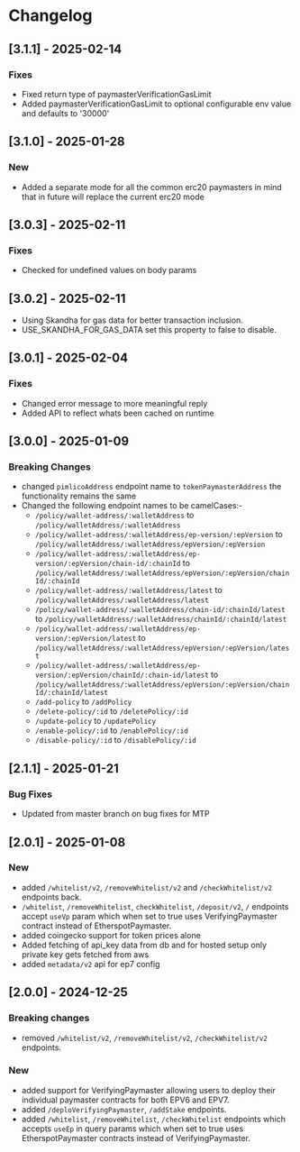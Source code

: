 # Changelog
## [3.1.1] - 2025-02-14
### Fixes
- Fixed return type of paymasterVerificationGasLimit
- Added paymasterVerificationGasLimit to optional configurable env value and defaults to '30000'

## [3.1.0] - 2025-01-28
### New
- Added a separate mode for all the common erc20 paymasters in mind that in future will replace the current erc20 mode

## [3.0.3] - 2025-02-11
### Fixes
- Checked for undefined values on body params

## [3.0.2] - 2025-02-11
- Using Skandha for gas data for better transaction inclusion.
- USE_SKANDHA_FOR_GAS_DATA set this property to false to disable.
## [3.0.1] - 2025-02-04
### Fixes
- Changed error message to more meaningful reply
- Added API to reflect whats been cached on runtime

## [3.0.0] - 2025-01-09
### Breaking Changes
- changed `pimlicoAddress` endpoint name to `tokenPaymasterAddress` the functionality remains the same
- Changed the following endpoint names to be camelCases:-
  - `/policy/wallet-address/:walletAddress` to `/policy/walletAddress/:walletAddress`
  - `/policy/wallet-address/:walletAddress/ep-version/:epVersion` to `/policy/walletAddress/:walletAddress/epVersion/:epVersion`
  - `/policy/wallet-address/:walletAddress/ep-version/:epVersion/chain-id/:chainId` to `/policy/walletAddress/:walletAddress/epVersion/:epVersion/chainId/:chainId`
  - `/policy/wallet-address/:walletAddress/latest` to `/policy/walletAddress/:walletAddress/latest`
  - `/policy/wallet-address/:walletAddress/chain-id/:chainId/latest` to `/policy/walletAddress/:walletAddress/chainId/:chainId/latest`
  - `/policy/wallet-address/:walletAddress/ep-version/:epVersion/latest` to `/policy/walletAddress/:walletAddress/epVersion/:epVersion/latest`
  - `/policy/wallet-address/:walletAddress/ep-version/:epVersion/chainId/:chain-id/latest` to `/policy/walletAddress/:walletAddress/epVersion/:epVersion/chainId/:chainId/latest`
  - `/add-policy` to `/addPolicy`
  - `/delete-policy/:id` to `/deletePolicy/:id`
  - `/update-policy` to `/updatePolicy`
  - `/enable-policy/:id` to `/enablePolicy/:id`
  - `/disable-policy/:id` to `/disablePolicy/:id`

## [2.1.1] - 2025-01-21
### Bug Fixes
- Updated from master branch on bug fixes for MTP

## [2.0.1] - 2025-01-08
### New
- added `/whitelist/v2`, `/removeWhitelist/v2` and `/checkWhitelist/v2` endpoints back.
- `/whitelist`, `/removeWhitelist`, `checkWhitelist`, `/deposit/v2`, `/` endpoints accept `useVp` param which when set to true uses VerifyingPaymaster contract instead of EtherspotPaymaster.
- added coingecko support for token prices alone
- Added fetching of api_key data from db and for hosted setup only private key gets fetched from aws
- added `metadata/v2` api for ep7 config


## [2.0.0] - 2024-12-25
### Breaking changes
- removed `/whitelist/v2`, `/removeWhitelist/v2`, `/checkWhitelist/v2` endpoints.

### New
- added support for VerifyingPaymaster allowing users to deploy their individual paymaster contracts for both EPV6 and EPV7.
- added `/deploVerifyingPaymaster`, `/addStake` endpoints.
- added `/whitelist`, `/removeWhitelist`, `/checkWhitelist` endpoints which accepts `useEp` in query params which when set to true uses EtherspotPaymaster contracts instead of VerifyingPaymaster.